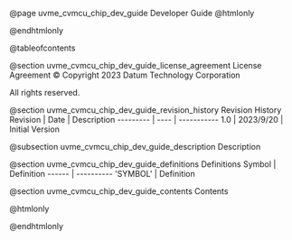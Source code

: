 @page uvme_cvmcu_chip_dev_guide Developer Guide
@htmlonly
<div class="autonumbering">
@endhtmlonly


@tableofcontents


@section uvme_cvmcu_chip_dev_guide_license_agreement License Agreement
© Copyright 2023 Datum Technology Corporation

All rights reserved.


@section uvme_cvmcu_chip_dev_guide_revision_history Revision History
Revision  | Date | Description
--------- | ---- | -----------
1.0 | 2023/9/20 | Initial Version

@subsection uvme_cvmcu_chip_dev_guide_description Description


@section uvme_cvmcu_chip_dev_guide_definitions Definitions
Symbol | Definition
------ | ----------
 'SYMBOL' | Definition


@section uvme_cvmcu_chip_dev_guide_contents Contents


@htmlonly
</div>
@endhtmlonly